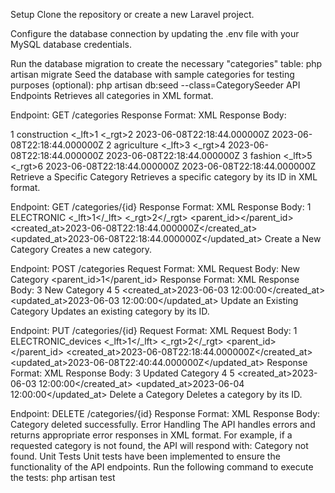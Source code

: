 

Setup
Clone the repository or create a new Laravel project.

Configure the database connection by updating the .env file with your MySQL database credentials.

Run the database migration to create the necessary "categories" table:
php artisan migrate
Seed the database with sample categories for testing purposes (optional):
php artisan db:seed --class=CategorySeeder
API Endpoints
Retrieves all categories in XML format.

Endpoint: GET /categories
Response Format: XML
Response Body:
<?xml version="1.0" encoding="UTF-8"?>
<document>
    <category>
        <id>1</id>
        <name>construction</name>
        <_lft>1</_lft>
        <_rgt>2</_rgt>
        <parent_id></parent_id>
        <created_at>2023-06-08T22:18:44.000000Z</created_at>
        <updated_at>2023-06-08T22:18:44.000000Z</updated_at>
        <children/>
    </category>
    <category>
        <id>2</id>
        <name>agriculture</name>
        <_lft>3</_lft>
        <_rgt>4</_rgt>
        <parent_id></parent_id>
        <created_at>2023-06-08T22:18:44.000000Z</created_at>
        <updated_at>2023-06-08T22:18:44.000000Z</updated_at>
        <children/>
    </category>
    <category>
        <id>3</id>
        <name>fashion</name>
        <_lft>5</_lft>
        <_rgt>6</_rgt>
        <parent_id></parent_id>
        <created_at>2023-06-08T22:18:44.000000Z</created_at>
        <updated_at>2023-06-08T22:18:44.000000Z</updated_at>
        <children/>
    </category>
    
</document>
Retrieve a Specific Category
Retrieves a specific category by its ID in XML format.

Endpoint: GET /categories/{id}
Response Format: XML
Response Body:
<category>
        <id>1</id>
        <name>ELECTRONIC</name>
        <_lft>1</_lft>
        <_rgt>2</_rgt>
        <parent_id></parent_id>
        <created_at>2023-06-08T22:18:44.000000Z</created_at>
        <updated_at>2023-06-08T22:18:44.000000Z</updated_at>
        <children/>
    </category>
Create a New Category
Creates a new category.

Endpoint: POST /categories
Request Format: XML
Request Body:
<category>
  <name>New Category</name>
  <parent_id>1</parent_id>
</category>
Response Format: XML
Response Body:
<category>
  <id>3</id>
  <name>New Category</name>
  <lft>4</lft>
  <rgt>5</rgt>
  <created_at>2023-06-03 12:00:00</created_at>
  <updated_at>2023-06-03 12:00:00</updated_at>
</category>
Update an Existing Category
Updates an existing category by its ID.

Endpoint: PUT /categories/{id}
Request Format: XML
Request Body:
<category>
        <id>1</id>
        <name>ELECTRONIC_devices</name>
        <_lft>1</_lft>
        <_rgt>2</_rgt>
        <parent_id></parent_id>
        <created_at>2023-06-08T22:18:44.000000Z</created_at>
        <updated_at>2023-06-08T22:40:44.000000Z</updated_at>
        <children/>
    </category>
Response Format: XML
Response Body:
<category>
  <id>3</id>
  <name>Updated Category</name>
  <lft>4</lft>
  <rgt>5</rgt>
  <created_at>2023-06-03 12:00:00</created_at>
  <updated_at>2023-06-04 12:00:00</updated_at>
</category>
Delete a Category
Deletes a category by its ID.

Endpoint: DELETE /categories/{id}
Response Format: XML
Response Body:
<message>Category deleted successfully.</message>
Error Handling
The API handles errors and returns appropriate error responses in XML format. For example, if a requested category is not found, the API will respond with:
<error>Category not found.</error>
Unit Tests
Unit tests have been implemented to ensure the functionality of the API endpoints. Run the following command to execute the tests:
php artisan test
